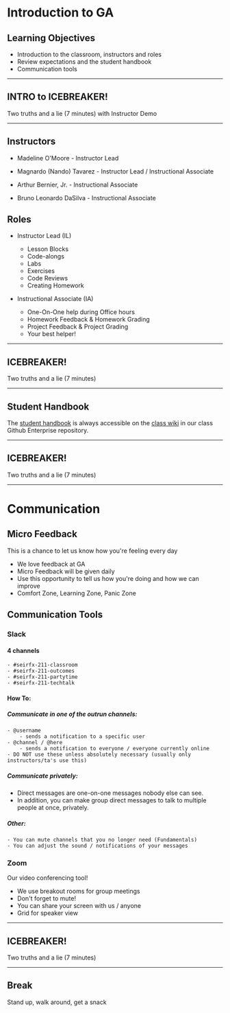 # Introduction to GA

## Learning Objectives

- Introduction to the classroom, instructors and roles
- Review expectations and the student handbook
- Communication tools


<hr>

## INTRO to ICEBREAKER!

Two truths and a lie (7 minutes) with Instructor Demo

<hr>

## Instructors

- Madeline O'Moore - Instructor Lead
- Magnardo (Nando) Tavarez - Instructor Lead / Instructional Associate

- Arthur Bernier, Jr. - Instructional Associate
- Bruno Leonardo DaSilva - Instructional Associate


## Roles

- Instructor Lead (IL)  
  - Lesson Blocks
  - Code-alongs
  - Labs
  - Exercises
  - Code Reviews
  - Creating Homework

- Instructional Associate (IA)
  - One-On-One help during Office hours
  - Homework Feedback & Homework Grading
  - Project Feedback & Project Grading
  - Your best helper!

<hr>

## ICEBREAKER!

Two truths and a lie (7 minutes)

<hr>

## Student Handbook

The [student handbook](../../../../../wiki/Student-Handbook) is always accessible on the [class wiki](../../../../../wiki) in our class Github Enterprise repository.


<hr>

## ICEBREAKER!
Two truths and a lie (7 minutes)

<hr>

# Communication

## Micro Feedback

This is a chance to let us know how you're feeling every day

- We love feedback at GA
- Micro Feedback will be given daily
- Use this opportunity to tell us how you're doing and how we can improve
- Comfort Zone, Learning Zone, Panic Zone


## Communication Tools

### Slack

#### 4 channels

	- #seirfx-211-classroom
    - #seirfx-211-outcomes
    - #seirfx-211-partytime
    - #seirfx-211-techtalk


#### How To:

##### Communicate in one of the outrun channels:

	- @username
		- sends a notification to a specific user
	- @channel / @here
		- sends a notification to everyone / everyone currently online
    - DO NOT use these unless absolutely necessary (usually only instructors/ta's use this)

##### Communicate privately:

- Direct messages are one-on-one messages nobody else can see.
- In addition, you can make group direct messages to talk to multiple people at once, privately.

##### Other:

	- You can mute channels that you no longer need (Fundamentals)
	- You can adjust the sound / notifications of your messages

### Zoom

Our video conferencing tool!

- We use breakout rooms for group meetings
- Don't forget to mute!
- You can share your screen with us / anyone
- Grid for speaker view

<hr>

## ICEBREAKER!

Two truths and a lie (7 minutes)

<hr>

## Break

Stand up, walk around, get a snack
